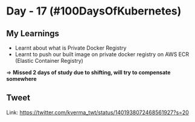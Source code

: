 # Day - 17 (#100DaysOfKubernetes)

## My Learnings

* Learnt about what is Private Docker Registry
* Learnt to push our built image on private docker registry on AWS ECR (Elastic Container Registry)

=> **Missed 2 days of study due to shifting, will try to compensate somewhere**

## Tweet

Link: https://twitter.com/kverma_twt/status/1401938072468561927?s=20
